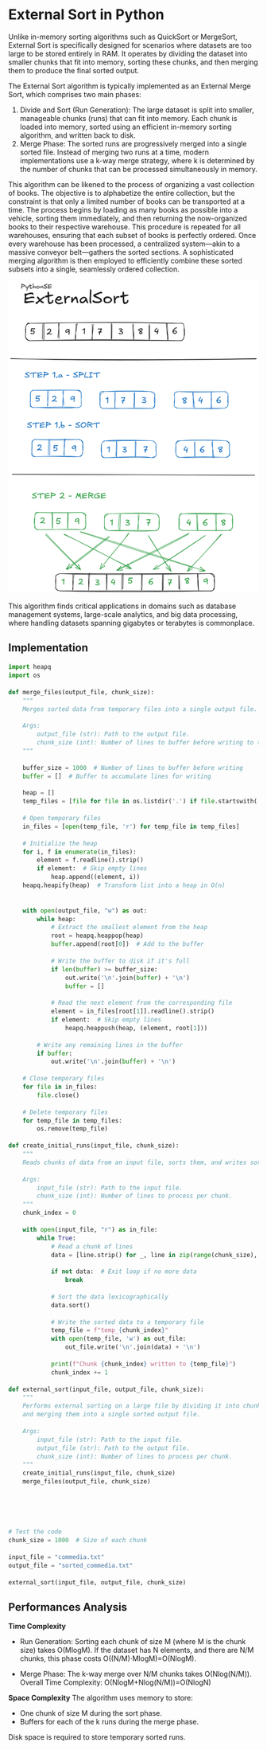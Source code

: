 # External Sort in Python
Unlike in-memory sorting algorithms such as QuickSort or MergeSort, External Sort is specifically designed for scenarios where datasets are too large to be stored entirely in RAM. It operates by dividing the dataset into smaller chunks that fit into memory, sorting these chunks, and then merging them to produce the final sorted output.

The External Sort algorithm is typically implemented as an External Merge Sort, which comprises two main phases:

1. Divide and Sort (Run Generation): The large dataset is split into smaller, manageable chunks (runs) that can fit into memory. Each chunk is loaded into memory, sorted using an efficient in-memory sorting algorithm, and written back to disk.
2. Merge Phase: The sorted runs are progressively merged into a single sorted file. Instead of merging two runs at a time, modern implementations use a k-way merge strategy, where k is determined by the number of chunks that can be processed simultaneously in memory.

This algorithm can be likened to the process of organizing a vast collection of books. The objective is to alphabetize the entire collection, but the constraint is that only a limited number of books can be transported at a time. The process begins by loading as many books as possible into a vehicle, sorting them immediately, and then returning the now-organized books to their respective warehouse. This procedure is repeated for all warehouses, ensuring that each subset of books is perfectly ordered. Once every warehouse has been processed, a centralized system—akin to a massive conveyor belt—gathers the sorted sections. A sophisticated merging algorithm is then employed to efficiently combine these sorted subsets into a single, seamlessly ordered collection.

![External Sort algorithm - visual representation](/SortingAlgorithms/ExternalSort/res/external_sort_visualization.png)

This algorithm finds critical applications in domains such as database management systems, large-scale analytics, and big data processing, where handling datasets spanning gigabytes or terabytes is commonplace.

## Implementation

```python
import heapq
import os

def merge_files(output_file, chunk_size):
    """
    Merges sorted data from temporary files into a single output file.

    Args:
        output_file (str): Path to the output file.
        chunk_size (int): Number of lines to buffer before writing to the output file.
    """

    buffer_size = 1000  # Number of lines to buffer before writing
    buffer = []  # Buffer to accumulate lines for writing

    heap = []
    temp_files = [file for file in os.listdir('.') if file.startswith('temp_')]

    # Open temporary files
    in_files = [open(temp_file, 'r') for temp_file in temp_files]

    # Initialize the heap
    for i, f in enumerate(in_files):
        element = f.readline().strip()
        if element:  # Skip empty lines
            heap.append((element, i))
    heapq.heapify(heap)  # Transform list into a heap in O(n)


    with open(output_file, "w") as out:
        while heap:
            # Extract the smallest element from the heap
            root = heapq.heappop(heap)
            buffer.append(root[0])  # Add to the buffer

            # Write the buffer to disk if it's full
            if len(buffer) >= buffer_size:
                out.write('\n'.join(buffer) + '\n')
                buffer = []

            # Read the next element from the corresponding file
            element = in_files[root[1]].readline().strip()
            if element:  # Skip empty lines
                heapq.heappush(heap, (element, root[1]))

        # Write any remaining lines in the buffer
        if buffer:
            out.write('\n'.join(buffer) + '\n')

    # Close temporary files
    for file in in_files:
        file.close()

    # Delete temporary files
    for temp_file in temp_files:
        os.remove(temp_file)

def create_initial_runs(input_file, chunk_size):
    """
    Reads chunks of data from an input file, sorts them, and writes sorted chunks to temporary files.

    Args:
        input_file (str): Path to the input file.
        chunk_size (int): Number of lines to process per chunk.
    """
    chunk_index = 0

    with open(input_file, "r") as in_file:
        while True:
            # Read a chunk of lines
            data = [line.strip() for _, line in zip(range(chunk_size), in_file) if line.strip()]

            if not data:  # Exit loop if no more data
                break

            # Sort the data lexicographically
            data.sort()

            # Write the sorted data to a temporary file
            temp_file = f"temp_{chunk_index}"
            with open(temp_file, 'w') as out_file:
                out_file.write('\n'.join(data) + '\n')

            print(f"Chunk {chunk_index} written to {temp_file}")
            chunk_index += 1

def external_sort(input_file, output_file, chunk_size):
    """
    Performs external sorting on a large file by dividing it into chunks, sorting each chunk,
    and merging them into a single sorted output file.

    Args:
        input_file (str): Path to the input file.
        output_file (str): Path to the output file.
        chunk_size (int): Number of lines to process per chunk.
    """
    create_initial_runs(input_file, chunk_size)
    merge_files(output_file, chunk_size)





# Test the code
chunk_size = 1000  # Size of each chunk

input_file = "commedia.txt"
output_file = "sorted_commedia.txt"

external_sort(input_file, output_file, chunk_size)

```

## Performances Analysis

**Time Complexity**

- Run Generation: Sorting each chunk of size M (where M is the chunk size) takes O(MlogM). If the dataset has N elements, and there are N/M chunks, this phase costs O((N/M)⋅MlogM)=O(NlogM).

- Merge Phase: The k-way merge over N/M chunks takes O(Nlog(N/M)).
Overall Time Complexity: O(NlogM+Nlog(N/M))=O(NlogN)

**Space Complexity**
The algorithm uses memory to store:

- One chunk of size M during the sort phase.
- Buffers for each of the k runs during the merge phase.

Disk space is required to store temporary sorted runs.
